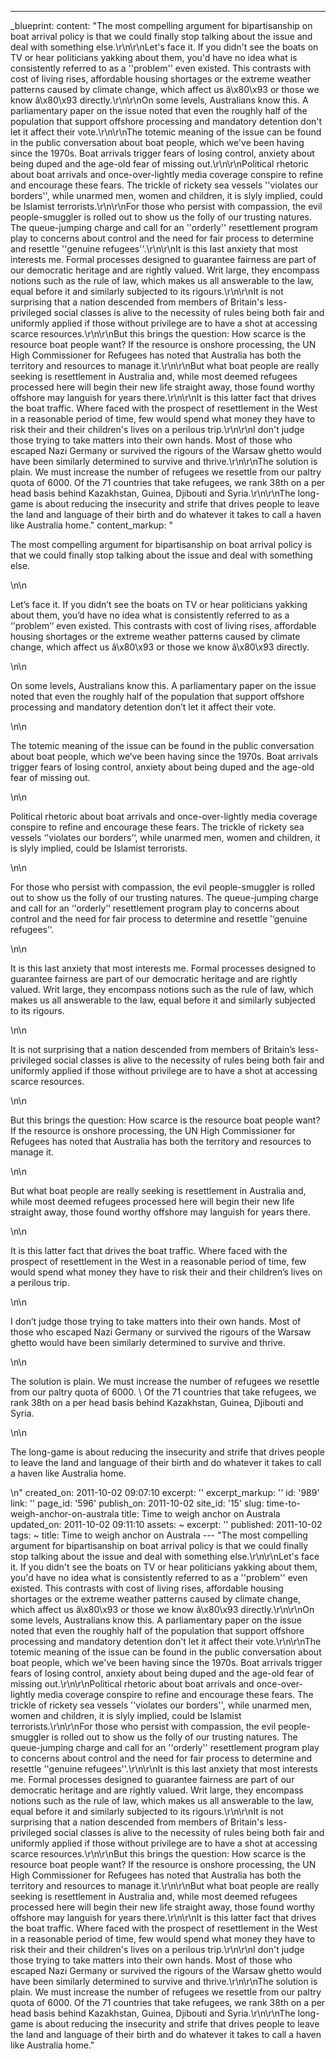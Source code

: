 ---
_blueprint:
  content: "The most compelling argument for bipartisanship on boat arrival policy
    is that we could finally stop talking about the issue and deal with something
    else.\r\n\r\nLet's face it. If you didn't see the boats on TV or hear politicians
    yakking about them, you'd have no idea what is consistently referred to as a ''problem''
    even existed. This contrasts with cost of living rises, affordable housing shortages
    or the extreme weather patterns caused by climate change, which affect us â\x80\x93
    or those we know â\x80\x93 directly.\r\n\r\nOn some levels, Australians know this.
    A parliamentary paper on the issue noted that even the roughly half of the population
    that support offshore processing and mandatory detention don't let it affect their
    vote.\r\n\r\nThe totemic meaning of the issue can be found in the public conversation
    about boat people, which we've been having since the 1970s. Boat arrivals trigger
    fears of losing control, anxiety about being duped and the age-old fear of missing
    out.\r\n\r\nPolitical rhetoric about boat arrivals and once-over-lightly media
    coverage conspire to refine and encourage these fears. The trickle of rickety
    sea vessels ''violates our borders'', while unarmed men, women and children, it
    is slyly implied, could be Islamist terrorists.\r\n\r\nFor those who persist with
    compassion, the evil people-smuggler is rolled out to show us the folly of our
    trusting natures. The queue-jumping charge and call for an ''orderly'' resettlement
    program play to concerns about control and the need for fair process to determine
    and resettle ''genuine refugees''.\r\n\r\nIt is this last anxiety that most interests
    me. Formal processes designed to guarantee fairness are part of our democratic
    heritage and are rightly valued. Writ large, they encompass notions such as the
    rule of law, which makes us all answerable to the law, equal before it and similarly
    subjected to its rigours.\r\n\r\nIt is not surprising that a nation descended
    from members of  Britain's less-privileged social classes is alive to the necessity
    of rules being both fair and uniformly applied if those without privilege are
    to have a shot at accessing scarce resources.\r\n\r\nBut this brings the question:
    How scarce is the resource boat people want? If the resource is onshore processing,
    the UN High Commissioner for Refugees has noted that Australia has both the territory
    and resources to manage it.\r\n\r\nBut what boat people are really seeking is
    resettlement in Australia and, while most deemed refugees processed here will
    begin their new life straight away, those found worthy offshore may languish for
    years there.\r\n\r\nIt is this latter fact that drives the boat traffic. Where
    faced with the prospect of resettlement in the West in a reasonable period of
    time, few would spend what money they have to risk their and their children's
    lives on a perilous trip.\r\n\r\nI don't judge those trying to take matters into
    their own hands. Most of those who escaped Nazi Germany or survived the rigours
    of the Warsaw ghetto would have been similarly determined to survive and thrive.\r\n\r\nThe
    solution is plain. We must increase the number of refugees we resettle from our
    paltry quota of 6000.  Of the 71 countries that take refugees, we rank 38th on
    a per head  basis behind Kazakhstan, Guinea, Djibouti and Syria.\r\n\r\nThe long-game
    is about reducing the insecurity and strife that drives people to leave the land
    and language of their birth and do whatever it takes to call a haven like Australia
    home."
  content_markup: "<p>The most compelling argument for bipartisanship on boat arrival
    policy is that we could finally stop talking about the issue and deal with something
    else.</p>\n\n<p>Let&rsquo;s face it. If you didn&rsquo;t see the boats on TV or
    hear politicians yakking about them, you&rsquo;d have no idea what is consistently
    referred to as a &lsquo;'problem&rsquo;&lsquo; even existed. This contrasts with
    cost of living rises, affordable housing shortages or the extreme weather patterns
    caused by climate change, which affect us â\x80\x93 or those we know â\x80\x93
    directly.</p>\n\n<p>On some levels, Australians know this. A parliamentary paper
    on the issue noted that even the roughly half of the population that support offshore
    processing and mandatory detention don&rsquo;t let it affect their vote.</p>\n\n<p>The
    totemic meaning of the issue can be found in the public conversation about boat
    people, which we&rsquo;ve been having since the 1970s. Boat arrivals trigger fears
    of losing control, anxiety about being duped and the age-old fear of missing out.</p>\n\n<p>Political
    rhetoric about boat arrivals and once-over-lightly media coverage conspire to
    refine and encourage these fears. The trickle of rickety sea vessels &lsquo;'violates
    our borders&rsquo;&lsquo;, while unarmed men, women and children, it is slyly
    implied, could be Islamist terrorists.</p>\n\n<p>For those who persist with compassion,
    the evil people-smuggler is rolled out to show us the folly of our trusting natures.
    The queue-jumping charge and call for an &lsquo;'orderly&rsquo;&lsquo; resettlement
    program play to concerns about control and the need for fair process to determine
    and resettle &rsquo;&lsquo;genuine refugees&rsquo;&lsquo;.</p>\n\n<p>It is this
    last anxiety that most interests me. Formal processes designed to guarantee fairness
    are part of our democratic heritage and are rightly valued. Writ large, they encompass
    notions such as the rule of law, which makes us all answerable to the law, equal
    before it and similarly subjected to its rigours.</p>\n\n<p>It is not surprising
    that a nation descended from members of  Britain&rsquo;s less-privileged social
    classes is alive to the necessity of rules being both fair and uniformly applied
    if those without privilege are to have a shot at accessing scarce resources.</p>\n\n<p>But
    this brings the question: How scarce is the resource boat people want? If the
    resource is onshore processing, the UN High Commissioner for Refugees has noted
    that Australia has both the territory and resources to manage it.</p>\n\n<p>But
    what boat people are really seeking is resettlement in Australia and, while most
    deemed refugees processed here will begin their new life straight away, those
    found worthy offshore may languish for years there.</p>\n\n<p>It is this latter
    fact that drives the boat traffic. Where faced with the prospect of resettlement
    in the West in a reasonable period of time, few would spend what money they have
    to risk their and their children&rsquo;s lives on a perilous trip.</p>\n\n<p>I
    don&rsquo;t judge those trying to take matters into their own hands. Most of those
    who escaped Nazi Germany or survived the rigours of the Warsaw ghetto would have
    been similarly determined to survive and thrive.</p>\n\n<p>The solution is plain.
    We must increase the number of refugees we resettle from our paltry quota of 6000.
    \ Of the 71 countries that take refugees, we rank 38th on a per head  basis behind
    Kazakhstan, Guinea, Djibouti and Syria.</p>\n\n<p>The long-game is about reducing
    the insecurity and strife that drives people to leave the land and language of
    their birth and do whatever it takes to call a haven like Australia home.</p>\n"
  created_on: 2011-10-02 09:07:10
  excerpt: ''
  excerpt_markup: ''
  id: '989'
  link: ''
  page_id: '596'
  publish_on: 2011-10-02
  site_id: '15'
  slug: time-to-weigh-anchor-on-australa
  title: Time to weigh anchor on Australa
  updated_on: 2011-10-02 09:11:10
assets: ~
excerpt: ''
published: 2011-10-02
tags: ~
title: Time to weigh anchor on Australa
--- "The most compelling argument for bipartisanship on boat arrival policy is that
  we could finally stop talking about the issue and deal with something else.\r\n\r\nLet's
  face it. If you didn't see the boats on TV or hear politicians yakking about them,
  you'd have no idea what is consistently referred to as a ''problem'' even existed.
  This contrasts with cost of living rises, affordable housing shortages or the extreme
  weather patterns caused by climate change, which affect us â\x80\x93 or those we
  know â\x80\x93 directly.\r\n\r\nOn some levels, Australians know this. A parliamentary
  paper on the issue noted that even the roughly half of the population that support
  offshore processing and mandatory detention don't let it affect their vote.\r\n\r\nThe
  totemic meaning of the issue can be found in the public conversation about boat
  people, which we've been having since the 1970s. Boat arrivals trigger fears of
  losing control, anxiety about being duped and the age-old fear of missing out.\r\n\r\nPolitical
  rhetoric about boat arrivals and once-over-lightly media coverage conspire to refine
  and encourage these fears. The trickle of rickety sea vessels ''violates our borders'',
  while unarmed men, women and children, it is slyly implied, could be Islamist terrorists.\r\n\r\nFor
  those who persist with compassion, the evil people-smuggler is rolled out to show
  us the folly of our trusting natures. The queue-jumping charge and call for an ''orderly''
  resettlement program play to concerns about control and the need for fair process
  to determine and resettle ''genuine refugees''.\r\n\r\nIt is this last anxiety that
  most interests me. Formal processes designed to guarantee fairness are part of our
  democratic heritage and are rightly valued. Writ large, they encompass notions such
  as the rule of law, which makes us all answerable to the law, equal before it and
  similarly subjected to its rigours.\r\n\r\nIt is not surprising that a nation descended
  from members of  Britain's less-privileged social classes is alive to the necessity
  of rules being both fair and uniformly applied if those without privilege are to
  have a shot at accessing scarce resources.\r\n\r\nBut this brings the question:
  How scarce is the resource boat people want? If the resource is onshore processing,
  the UN High Commissioner for Refugees has noted that Australia has both the territory
  and resources to manage it.\r\n\r\nBut what boat people are really seeking is resettlement
  in Australia and, while most deemed refugees processed here will begin their new
  life straight away, those found worthy offshore may languish for years there.\r\n\r\nIt
  is this latter fact that drives the boat traffic. Where faced with the prospect
  of resettlement in the West in a reasonable period of time, few would spend what
  money they have to risk their and their children's lives on a perilous trip.\r\n\r\nI
  don't judge those trying to take matters into their own hands. Most of those who
  escaped Nazi Germany or survived the rigours of the Warsaw ghetto would have been
  similarly determined to survive and thrive.\r\n\r\nThe solution is plain. We must
  increase the number of refugees we resettle from our paltry quota of 6000.  Of the
  71 countries that take refugees, we rank 38th on a per head  basis behind Kazakhstan,
  Guinea, Djibouti and Syria.\r\n\r\nThe long-game is about reducing the insecurity
  and strife that drives people to leave the land and language of their birth and
  do whatever it takes to call a haven like Australia home."
